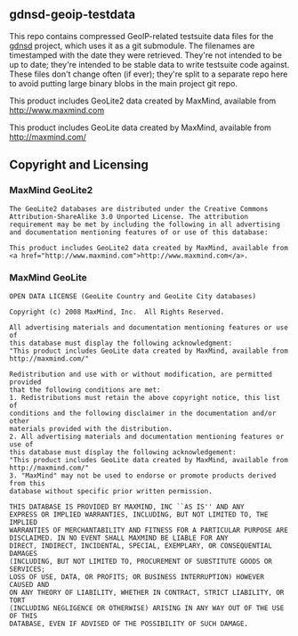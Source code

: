 ## gdnsd-geoip-testdata

This repo contains compressed GeoIP-related testsuite data files for the [gdnsd](https://github.com/gdnsd/gdnsd) project, which uses it as a git submodule.  The filenames are timestamped with the date they were retrieved.  They're not intended to be up to date; they're intended to be stable data to write testsuite code against.  These files don't change often (if ever); they're split to a separate repo here to avoid putting large binary blobs in the main project git repo.

This product includes GeoLite2 data created by MaxMind, available from http://www.maxmind.com

This product includes GeoLite data created by MaxMind, available from http://maxmind.com/

## Copyright and Licensing

### MaxMind GeoLite2

```
The GeoLite2 databases are distributed under the Creative Commons Attribution-ShareAlike 3.0 Unported License. The attribution requirement may be met by including the following in all advertising and documentation mentioning features of or use of this database:

This product includes GeoLite2 data created by MaxMind, available from
<a href="http://www.maxmind.com">http://www.maxmind.com</a>.
```

### MaxMind GeoLite

```
OPEN DATA LICENSE (GeoLite Country and GeoLite City databases)

Copyright (c) 2008 MaxMind, Inc.  All Rights Reserved.

All advertising materials and documentation mentioning features or use of
this database must display the following acknowledgment:
"This product includes GeoLite data created by MaxMind, available from
http://maxmind.com/"

Redistribution and use with or without modification, are permitted provided
that the following conditions are met:
1. Redistributions must retain the above copyright notice, this list of
conditions and the following disclaimer in the documentation and/or other
materials provided with the distribution. 
2. All advertising materials and documentation mentioning features or use of
this database must display the following acknowledgement:
"This product includes GeoLite data created by MaxMind, available from
http://maxmind.com/"
3. "MaxMind" may not be used to endorse or promote products derived from this
database without specific prior written permission.

THIS DATABASE IS PROVIDED BY MAXMIND, INC ``AS IS'' AND ANY 
EXPRESS OR IMPLIED WARRANTIES, INCLUDING, BUT NOT LIMITED TO, THE IMPLIED 
WARRANTIES OF MERCHANTABILITY AND FITNESS FOR A PARTICULAR PURPOSE ARE 
DISCLAIMED. IN NO EVENT SHALL MAXMIND BE LIABLE FOR ANY 
DIRECT, INDIRECT, INCIDENTAL, SPECIAL, EXEMPLARY, OR CONSEQUENTIAL DAMAGES 
(INCLUDING, BUT NOT LIMITED TO, PROCUREMENT OF SUBSTITUTE GOODS OR SERVICES; 
LOSS OF USE, DATA, OR PROFITS; OR BUSINESS INTERRUPTION) HOWEVER CAUSED AND
ON ANY THEORY OF LIABILITY, WHETHER IN CONTRACT, STRICT LIABILITY, OR TORT 
(INCLUDING NEGLIGENCE OR OTHERWISE) ARISING IN ANY WAY OUT OF THE USE OF THIS 
DATABASE, EVEN IF ADVISED OF THE POSSIBILITY OF SUCH DAMAGE.
```
